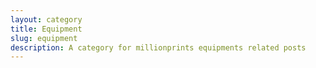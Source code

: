 ```yaml
---
layout: category
title: Equipment
slug: equipment 
description: A category for millionprints equipments related posts
---
```

